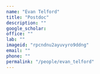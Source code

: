 ```yaml
---
name: "Evan Telford"
title: "Postdoc"
description: ""
google_scholar: 
office: ""
lab: ""
imageid: "rpcndnu2ayuvyro9ddng"
email: ""
phone: ""
permalink: "/people/evan_telford"
---
```

